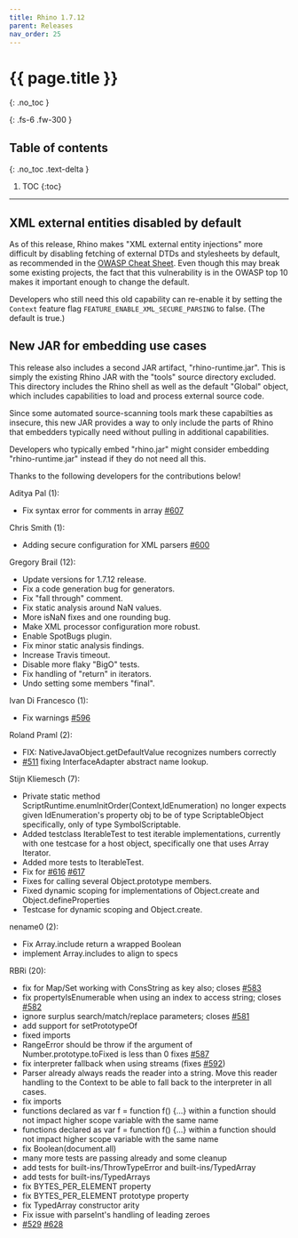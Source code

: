 ```yaml
---
title: Rhino 1.7.12
parent: Releases
nav_order: 25
---
```


# {{ page.title }}
{: .no_toc }

{: .fs-6 .fw-300 }

## Table of contents
{: .no_toc .text-delta }

1. TOC
{:toc}

---
## XML external entities disabled by default

As of this release, Rhino makes "XML external entity injections" more difficult by disabling fetching of external DTDs and stylesheets by default, as recommended in the [OWASP Cheat Sheet](https://github.com/OWASP/CheatSheetSeries/blob/master/cheatsheets/XML_External_Entity_Prevention_Cheat_Sheet.md). Even though this may break some existing projects, the fact that this vulnerability is in the OWASP top 10 makes it important enough to change the default.

Developers who still need this old capability can re-enable it by setting the `Context` feature flag `FEATURE_ENABLE_XML_SECURE_PARSING` to false. (The default is true.)

## New JAR for embedding use cases

This release also includes a second JAR artifact, "rhino-runtime.jar". This is simply the existing Rhino JAR with the "tools" source directory excluded. This directory includes the Rhino shell as well as the default "Global" object, which includes capabilities to load and process external source code.

Since some automated source-scanning tools mark these capabilties as insecure, this new JAR provides a way to only include the parts of Rhino that embedders typically need without pulling in additional capabilities.

Developers who typically embed "rhino.jar" might consider embedding "rhino-runtime.jar" instead if they do not need all this.

Thanks to the following developers for the contributions below!

Aditya Pal (1):
- Fix syntax error for comments in array [#607](https://github.com/mozilla/rhino/issues/607)

Chris Smith (1):
- Adding secure configuration for XML parsers [#600](https://github.com/mozilla/rhino/issues/600)

Gregory Brail (12):
- Update versions for 1.7.12 release.
- Fix a code generation bug for generators.
- Fix "fall through" comment.
- Fix static analysis around NaN values.
- More isNaN fixes and one rounding bug.
- Make XML processor configuration more robust.
- Enable SpotBugs plugin.
- Fix minor static analysis findings.
- Increase Travis timeout.
- Disable more flaky "BigO" tests.
- Fix handling of "return" in iterators.
- Undo setting some members "final".

Ivan Di Francesco (1):
- Fix warnings [#596](https://github.com/mozilla/rhino/issues/596)

Roland Praml (2):
- FIX: NativeJavaObject.getDefaultValue recognizes numbers correctly
- [#511](https://github.com/mozilla/rhino/issues/511) fixing InterfaceAdapter abstract name lookup.

Stijn Kliemesch (7):
- Private static method ScriptRuntime.enumInitOrder(Context,IdEnumeration) no longer expects given IdEnumeration's property obj to be of type ScriptableObject specifically, only of type SymbolScriptable.
- Added testclass IterableTest to test iterable implementations, currently with one testcase for a host object, specifically one that uses Array Iterator.
- Added more tests to IterableTest.
- Fix for [#616](https://github.com/mozilla/rhino/issues/616) [#617](https://github.com/mozilla/rhino/issues/617)
- Fixes for calling several Object.prototype members.
- Fixed dynamic scoping for implementations of Object.create and Object.defineProperties
- Testcase for dynamic scoping and Object.create.

nename0 (2):
- Fix Array.include return a wrapped Boolean
- implement Array.includes to align to specs

RBRi (20):
- fix for Map/Set working with ConsString as key also; closes [#583](https://github.com/mozilla/rhino/issues/583)
- fix propertyIsEnumerable when using an index to access string; closes [#582](https://github.com/mozilla/rhino/issues/582)
- ignore surplus search/match/replace parameters; closes [#581](https://github.com/mozilla/rhino/issues/581)
- add support for setPrototypeOf
- fixed imports
- RangeError should be throw if the argument of Number.prototype.toFixed is less than 0 fixes [#587](https://github.com/mozilla/rhino/issues/587)
- fix interpreter fallback when using streams (fixes [#592](https://github.com/mozilla/rhino/issues/592))
- Parser already always reads the reader into a string. Move this reader handling to the Context to be able to fall back to the interpreter in all cases.
- fix imports
- functions declared as var f = function f() {...} within a function should not impact higher scope variable with the same name
- functions declared as var f = function f() {...} within a function should not impact higher scope variable with the same name
- fix Boolean(document.all)
- many more tests are passing already and some cleanup
- add tests for built-ins/ThrowTypeError and built-ins/TypedArray
- add tests for built-ins/TypedArrays
- fix BYTES_PER_ELEMENT property
- fix BYTES_PER_ELEMENT prototype property
- fix TypedArray constructor arity
- Fix issue with parseInt's handling of leading zeroes
- [#529](https://github.com/mozilla/rhino/issues/529) [#628](https://github.com/mozilla/rhino/issues/628)
